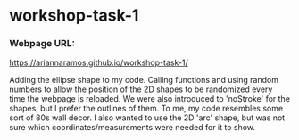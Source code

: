 # workshop-task-1
### Webpage URL:
https://ariannaramos.github.io/workshop-task-1/ 

Adding the ellipse shape to my code. Calling functions and using random numbers to allow the position of the 2D shapes to be randomized every time the webpage is reloaded. We were also introduced to 'noStroke' for the shapes, but I prefer the outlines of them. To me, my code resembles some sort of 80s wall decor. I also wanted to use the 2D 'arc' shape, but was not sure which coordinates/measurements were needed for it to show. 

